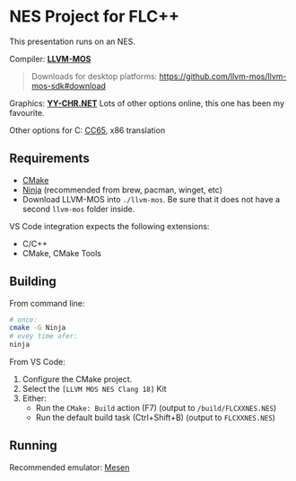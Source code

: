 # NES Project for FLC++

This presentation runs on an NES.

Compiler: **[LLVM-MOS](https://www.llvm-mos.org/)**
> Downloads for desktop platforms: https://github.com/llvm-mos/llvm-mos-sdk#download

Graphics: **[YY-CHR.NET](https://www.romhacking.net/utilities/958/)**
Lots of other options online, this one has been my favourite.

Other options for C: [CC65](https://cc65.github.io), x86 translation

## Requirements

- [CMake](https://cmake.org)
- [Ninja](https://ninja-build.org) (recommended from brew, pacman, winget, etc)
- Download LLVM-MOS into `./llvm-mos`. Be sure that it does not have a second `llvm-mos` folder inside.

VS Code integration expects the following extensions:

- C/C++
- CMake, CMake Tools

## Building

From command line:

```sh
# once:
cmake -G Ninja
# evey time afer:
ninja
```

From VS Code:

1. Configure the CMake project.
2. Select the `[LLVM MOS NES Clang 18]` Kit
3. Either:
    - Run the `CMake: Build` action (F7) (output to `/build/FLCXXNES.NES`)
    - Run the default build task (Ctrl+Shift+B) (output to `FLCXXNES.NES`)

## Running

Recommended emulator: [Mesen](https://mesen.ca)